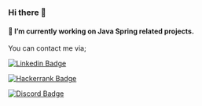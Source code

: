 ### Hi there 👋

#### 🔭 I’m currently working on Java Spring related projects. 

You can contact me via;

[![Linkedin Badge](https://img.shields.io/badge/-serhat--akdeniz--664546ba-blue?logo=Linkedin&logoColor=white&link=https://www.linkedin.com/in/serhat-akdeniz-664546ba)](https://www.linkedin.com/in/serhat-akdeniz-664546ba)

[![Hackerrank Badge](https://img.shields.io/badge/HackerRank-zerhat-lightgreen?logo=HackerRank&link=https://www.hackerrank.com/zerhat)](https://www.hackerrank.com/zerhat)

[![Discord Badge](https://img.shields.io/badge/-Ulothrix%236326-f0f0f0?logo=Discord)](#)

<!-- Software Engineer at <a href="https://www.ozdilekteyim.com" target="_blank"><img width="100px" height="50px" style="vertical-align:middle" src="https://www.ozdilek.com.tr/tr/images/logo/logo.svg" /></a>

<!-- #### 📫 How to reach me: ... -->
<!--
**ulothrix/ulothrix** is a ✨ _special_ ✨ repository because its `README.md` (this file) appears on your GitHub profile.

Here are some ideas to get you started:

- 
- 🌱 I’m currently learning ...
- 👯 I’m looking to collaborate on ...
- 🤔 I’m looking for help with ...
- 💬 Ask me about ...

- 😄 Pronouns: ...
- ⚡ Fun fact: ...
-->
